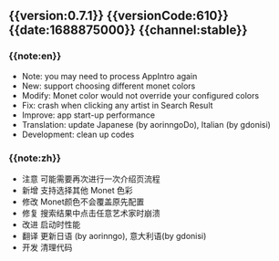 ## {{version:0.7.1}} {{versionCode:610}} {{date:1688875000}} {{channel:stable}}

### {{note:en}}
- Note: you may need to process AppIntro again
- New: support choosing different monet colors
- Modify: Monet color would not override your configured colors
- Fix: crash when clicking any artist in Search Result
- Improve: app start-up performance
- Translation: update Japanese (by aorinngoDo), Italian (by gdonisi)
- Development: clean up codes

### {{note:zh}}
- 注意 可能需要再次进行一次介绍页流程
- 新增 支持选择其他 Monet 色彩
- 修改 Monet颜色不会覆盖原先配置
- 修复 搜索结果中点击任意艺术家时崩溃
- 改进 启动时性能
- 翻译 更新日语 (by aorinngo), 意大利语(by gdonisi)
- 开发 清理代码